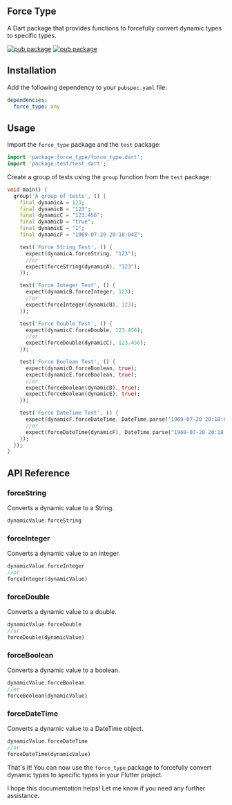 ## Force Type

A Dart package that provides functions to forcefully convert dynamic types to specific types.

[![pub package](https://img.shields.io/pub/v/force_type.svg)](https://pub.dev/packages/force_type)
[![pub package](https://img.shields.io/twitter/follow/kakzaki_id.svg?colorA=1da1f2&colorB=&label=Follow%20on%20Twitter)](https://twitter.com/kakzaki_id)


## Installation

Add the following dependency to your `pubspec.yaml` file:

```yaml
dependencies:
  force_type: any
```

## Usage

Import the `force_type` package and the `test` package:

```dart
import 'package:force_type/force_type.dart';
import 'package:test/test.dart';
```

Create a group of tests using the `group` function from the `test` package:

```dart
void main() {
  group('A group of tests', () {
    final dynamicA = 123;
    final dynamicB = "123";
    final dynamicC = "123.456";
    final dynamicD = "true";
    final dynamicE = "1";
    final dynamicF = "1969-07-20 20:18:04Z";

    test('Force String Test', () {
      expect(dynamicA.forceString, "123");
      //or
      expect(forceString(dynamicA), "123");
    });

    test('Force Integer Test', () {
      expect(dynamicB.forceInteger, 123);
      //or
      expect(forceInteger(dynamicB), 123);
    });

    test('Force Double Test', () {
      expect(dynamicC.forceDouble, 123.456);
      //or
      expect(forceDouble(dynamicC), 123.456);
    });

    test('Force Boolean Test', () {
      expect(dynamicD.forceBoolean, true);
      expect(dynamicE.forceBoolean, true);
      //or
      expect(forceBoolean(dynamicD), true);
      expect(forceBoolean(dynamicE), true);
    });

    test('Force DateTime Test', () {
      expect(dynamicF.forceDateTime, DateTime.parse("1969-07-20 20:18:04Z"));
      //or
      expect(forceDateTime(dynamicF), DateTime.parse("1969-07-20 20:18:04Z"));
    });
  });
}
```

## API Reference

### forceString

Converts a dynamic value to a String.

```dart
dynamicValue.forceString
```

### forceInteger

Converts a dynamic value to an integer.

```dart
dynamicValue.forceInteger
//or
forceInteger(dynamicValue)
```

### forceDouble

Converts a dynamic value to a double.

```dart
dynamicValue.forceDouble
//or
forceDouble(dynamicValue)
```

### forceBoolean

Converts a dynamic value to a boolean.

```dart
dynamicValue.forceBoolean
//or
forceBoolean(dynamicValue)
```

### forceDateTime

Converts a dynamic value to a DateTime object.

```dart
dynamicValue.forceDateTime
//or
forceDateTime(dynamicValue)
```

That's it! You can now use the `force_type` package to forcefully convert dynamic types to specific types in your Flutter project.

I hope this documentation helps! Let me know if you need any further assistance.


